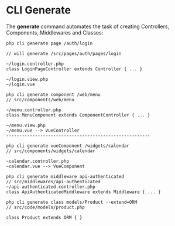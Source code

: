 # CLI Generate

The **generate** command automates the task of creating Controllers, Components, Middlewares and Classes:

```
php cli generate page /auth/login

// will generate /src/pages/auth/pages/login

~/login.controller.php
class LoginPageController extends Controller { ... }

~/login.view.php
~/login.vue
```

```
php cli generate component /web/menu
// src/components/web/menu

~/menu.controller.php
class MenuComponent extends ComponentController { ... }

~/menu.view.php
~/menu.vue --> VueController
-------------------------------------------------------

php cli generate vueComponent /widgets/calendar
// src/components/widgets/calendar

~calendar.controller.php
~calendar.vue --> VueComponent
```

```
php cli generate middleware api-authenticated
// src/middlewares/api-authenticated
~/api-authenticated.controller.php
class ApiAuthenticatedMiddleware extends Middleware { ... }
```

```
php cli generate class models/Product --extend=ORM
// src/code/models/product.php

class Product extends ORM { }
```

